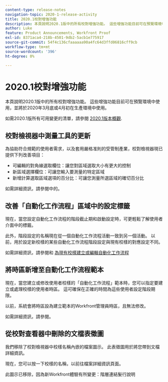 ```yaml
---
content-type: release-notes
navigation-topic: 2020-1-release-activity
title: 2020.1校對增強功能
description: 本頁說明2020.1版中的所有校對增強功能。 這些增強功能目前可在預覽環境中使用，並將於2020年3月底或4月初在生產環境中使用。
author: Luke
feature: Product Announcements, Workfront Proof
exl-id: 8371aca4-218b-4501-9db2-5acb1e775917
source-git-commit: 54f4c136cfaaaaaa90a4fc64d3ffd06816cff9cb
workflow-type: tm+mt
source-wordcount: '396'
ht-degree: 0%

---
```


# 2020.1校對增強功能

本頁說明2020.1版中的所有校對增強功能。 這些增強功能目前可在預覽環境中使用，並將於2020年3月底或4月初在生產環境中使用。

如需2020.1版所有可用變更的清單，請參閱 [2020.1版本概觀](../../../product-announcements/product-releases/2020.1-release-activity/2020.1-release-overview.md).

## 校對檢視器中測量工具的更新

為協助符合規範的使用者需求，以及套用嚴格准則的受管制產業，校對檢視器現已提供下列改善項目：

* 可編輯的對角線選取欄位：讓您對區域選取大小有更大的控制
* 新區域選擇欄位：可讓您輸入要測量的特定區域
* 新增計算選取區域選項的百分比：可讓您測量所選區域的確切百分比

如需詳細資訊，請參閱中的。

## 改善「自動化工作流程」區域中的設定標籤

現在，當您設定自動化工作流程的階段截止期和啟動設定時，可更輕鬆了解使用者介面中的標籤。

此外，階段設定的名稱現在從一個自動化工作流程活動一致到另一個活動。 以前，用於設定新校樣的某些自動化工作流程階段設定與現有校樣的對應設定不同。

如需詳細資訊，請參閱和 [為現有校樣建立或編輯自動化工作流程](../../../review-and-approve-work/proofing/managing-proofs-within-workfront/create-edit-automated-workflow-existing-proof.md)

## 將時區新增至自動化工作流程範本

現在，當您建立或修改使用者校樣的「自動化工作流程」範本時，您可以指定要建立或處理校樣的使用者時區。 這可確保在正確的時間為這些使用者設定階段期限。

以前，系統會將時區設為建立範本的Workfront管理員時區，且無法修改。

如需詳細資訊，請參閱。

## 從校對查看器中刪除的文檔表徵圖

我們移除了校對檢視器中校樣名稱內嵌的檔案圖示。 此表徵圖用於將您帶到文檔詳細資訊。

現在，您可以按一下校樣的名稱，以前往檔案詳細資訊頁面。

此圖示已移除，因為新Workfront體驗有所變更：階層連結髮行說明
